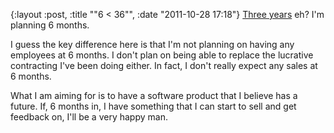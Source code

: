 {:layout :post, :title "\"6 < 36\"", :date "2011-10-28 17:18"}
[Three years](http://jacquesmattheij.com/It+takes+three+years+to+build+a+business) eh? I'm planning 6 months.

I guess the key difference here is that I'm not planning on having any employees at 6 months. I don't plan on being able to replace the lucrative contracting I've been doing either. In fact, I don't really expect any sales at 6 months. 

What I am aiming for is to have a software product that I believe has a future. If, 6 months in, I have something that I can start to sell and get feedback on, I'll be a very happy man.
